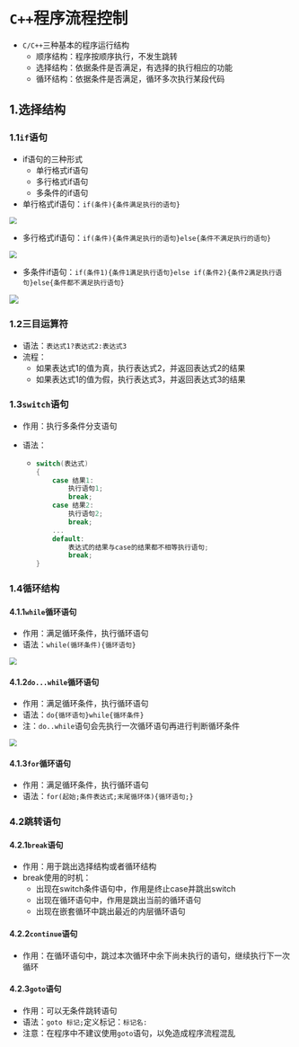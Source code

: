 # `C++`程序流程控制

- `C/C++`三种基本的程序运行结构
  - 顺序结构：程序按顺序执行，不发生跳转
  - 选择结构：依据条件是否满足，有选择的执行相应的功能
  - 循环结构：依据条件是否满足，循环多次执行某段代码

## 1.选择结构

### 1.1`if`语句

- if语句的三种形式
  - 单行格式if语句
  - 多行格式if语句
  - 多条件的if语句
- 单行格式if语句：`if(条件){条件满足执行的语句}`

<img src="E:\PerFile\notes\markdown\C++\photo\单行if语句流程图.png" style="zoom:80%;" />

- 多行格式if语句：`if(条件){条件满足执行的语句}else{条件不满足执行的语句}`

<img src="E:\PerFile\notes\markdown\C++\photo\多行if语句流程图.png" style="zoom:80%;" />

- 多条件if语句：`if(条件1){条件1满足执行语句}else if(条件2){条件2满足执行语句}else{条件都不满足执行语句}`

![](E:\PerFile\notes\markdown\C++\photo\多条件if语句流程图.png)

### 1.2三目运算符

- 语法：`表达式1?表达式2:表达式3`
- 流程：
  - 如果表达式1的值为真，执行表达式2，并返回表达式2的结果
  - 如果表达式1的值为假，执行表达式3，并返回表达式3的结果

### 1.3`switch`语句

- 作用：执行多条件分支语句

- 语法：

  - ```c++
    switch(表达式)
    {
        case 结果1:
            执行语句1;
            break;
        case 结果2:
            执行语句2;
            break;
        ...
        default:
            表达式的结果与case的结果都不相等执行语句;
            break;
    }
    ```

### 1.4循环结构

#### 4.1.1`while`循环语句

- 作用：满足循环条件，执行循环语句
- 语法：`while(循环条件){循环语句}`

<img src="E:\PerFile\notes\markdown\C++\photo\while循环流程图.png" style="zoom:80%;" />

#### 4.1.2`do...while`循环语句

- 作用：满足循环条件，执行循环语句
- 语法：`do{循环语句}while{循环条件}`
- 注：`do..while`语句会先执行一次循环语句再进行判断循环条件

<img src="E:\PerFile\notes\markdown\C++\photo\do...while循环流程图.png" style="zoom:80%;" />

#### 4.1.3`for`循环语句

- 作用：满足循环条件，执行循环语句
- 语法：`for(起始;条件表达式;末尾循环体){循环语句;}`

### 4.2跳转语句

#### 4.2.1`break`语句

- 作用：用于跳出选择结构或者循环结构
- break使用的时机：
  - 出现在switch条件语句中，作用是终止case并跳出switch
  - 出现在循环语句中，作用是跳出当前的循环语句
  - 出现在嵌套循环中跳出最近的内层循环语句

#### 4.2.2`continue`语句

- 作用：在循环语句中，跳过本次循环中余下尚未执行的语句，继续执行下一次循环

#### 4.2.3`goto`语句

- 作用：可以无条件跳转语句
- 语法：`goto 标记;`定义标记：`标记名:`
- 注意：在程序中不建议使用`goto`语句，以免造成程序流程混乱

